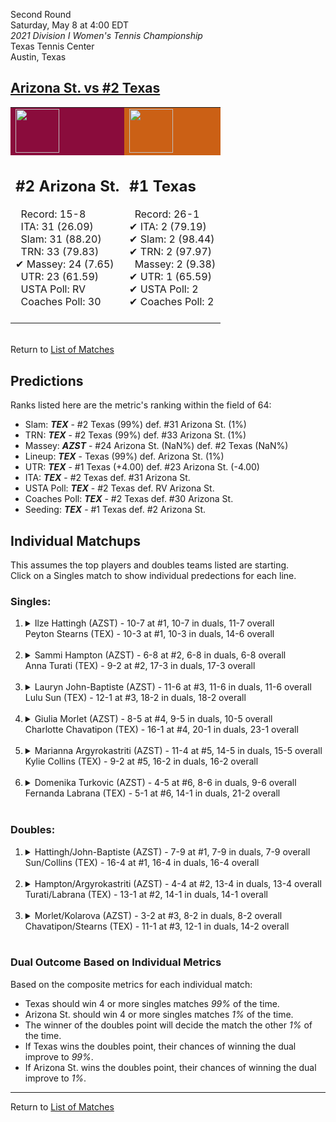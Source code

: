 Second Round  
Saturday, May 8 at 4:00 EDT  
_2021 Division I Women's Tennis Championship_  
Texas Tennis Center  
Austin, Texas  
## [Arizona St. vs #2 Texas](https://www.ncaa.com/game/5833694)  

<table><tr style="background-color: #d9d9d9 !important"><td style="background-color: #8A0C3C !important"><img src="https://www.ncaa.com/sites/default/files/images/logos/schools/a/arizona-st.70.png" width="70" height="70" /></td><td style="background-color: #CB6015 !important"><img src="https://www.ncaa.com/sites/default/files/images/logos/schools/t/texas.70.png" width="70" height="70" /></td></tr><tr>
<td>  

<h2>#2 Arizona St.</h2>  
&nbsp; Record: 15-8<br>  
&nbsp; ITA: 31 (26.09)<br>  
&nbsp; Slam: 31 (88.20)<br>  
&nbsp; TRN: 33 (79.83)<br>  
&#10004; Massey: 24 (7.65)<br>  
&nbsp; UTR: 23 (61.59)<br>  
&nbsp; USTA Poll: RV<br>  
&nbsp; Coaches Poll: 30<br>  
<br>  

</td>
<td>  

<h2>#1 Texas</h2>  
&nbsp; Record: 26-1<br>  
&#10004; ITA: 2 (79.19)<br>  
&#10004; Slam: 2 (98.44)<br>  
&#10004; TRN: 2 (97.97)<br>  
&nbsp; Massey: 2 (9.38)<br>  
&#10004; UTR: 1 (65.59)<br>  
&#10004; USTA Poll: 2<br>  
&#10004; Coaches Poll: 2<br>  
<br>  

</td>
</tr></table>  


<br>Return to [List of Matches](../index.md)  

## Predictions  

Ranks listed here are the metric's ranking within the field of 64:  
- Slam: ***TEX*** - #2 Texas (99%) def. #31 Arizona St. (1%)  
- TRN: ***TEX*** - #2 Texas (99%) def. #33 Arizona St. (1%)  
- Massey: ***AZST*** - #24 Arizona St. (NaN%) def. #2 Texas (NaN%)  
- Lineup: ***TEX*** - Texas (99%) def. Arizona St. (1%)  
- UTR: ***TEX*** - #1 Texas (+4.00) def. #23 Arizona St. (-4.00)  
- ITA: ***TEX*** - #2 Texas def. #31 Arizona St.  
- USTA Poll: ***TEX*** - #2 Texas def. RV Arizona St.  
- Coaches Poll: ***TEX*** - #2 Texas def. #30 Arizona St.  
- Seeding: ***TEX*** - #1 Texas def. #2 Arizona St.  

## Individual Matchups  
This assumes the top players and doubles teams listed are starting.  
Click on a Singles match to show individual predections for each line.  

### Singles:  

<ol>
<li><details>
<summary markdown="span">Ilze Hattingh (AZST) - 10-7 at #1, 10-7 in duals, 11-7 overall<br>Peyton Stearns (TEX) - 10-3 at #1, 10-3 in duals, 14-6 overall</summary>
<h4>Predictions</h4><ul>
<li>Composite: <b><i>TEX</i></b> - Stearns (80%) def. Hattingh (20%)</li>  
<li>Slam: <b><i>TEX</i></b> - Stearns (73%) def. Hattingh (27%)</li>  
<li>TRN: <b><i>TEX</i></b> - Stearns (77%) def. Hattingh (23%)</li>  
<li>Massey: <b><i>AZST</i></b> - Hattingh (NaN%) def. Stearns (NaN%)</li>  
<li>UTR: <b><i>TEX</i></b> - Stearns (91%) def. Hattingh (9%)</li>  
<li>ITA: <b><i>TEX</i></b> - Stearns (16.38) def. Hattingh (6.86)</li>  
</ul>
</details>&nbsp;</li>
<li><details>
<summary markdown="span">Sammi Hampton (AZST) - 6-8 at #2, 6-8 in duals, 6-8 overall<br>Anna Turati (TEX) - 9-2 at #2, 17-3 in duals, 17-3 overall</summary>
<h4>Predictions</h4><ul>
<li>Composite: <b><i>TEX</i></b> - Turati (91%) def. Hampton (9%)</li>  
<li>Slam: <b><i>TEX</i></b> - Turati (90%) def. Hampton (10%)</li>  
<li>TRN: <b><i>TEX</i></b> - Turati (94%) def. Hampton (6%)</li>  
<li>Massey: <b><i>AZST</i></b> - Hampton (NaN%) def. Turati (NaN%)</li>  
<li>UTR: <b><i>TEX</i></b> - Turati (89%) def. Hampton (11%)</li>  
<li>ITA: <b><i>TEX</i></b> - Turati (17.31) def. Hampton (1.50)</li>  
</ul>
</details>&nbsp;</li>
<li><details>
<summary markdown="span">Lauryn John-Baptiste (AZST) - 11-6 at #3, 11-6 in duals, 11-6 overall<br>Lulu Sun (TEX) - 12-1 at #3, 18-2 in duals, 18-2 overall</summary>
<h4>Predictions</h4><ul>
<li>Composite: <b><i>TEX</i></b> - Sun (92%) def. John-Baptiste (8%)</li>  
<li>Slam: <b><i>TEX</i></b> - Sun (87%) def. John-Baptiste (13%)</li>  
<li>TRN: <b><i>TEX</i></b> - Sun (92%) def. John-Baptiste (8%)</li>  
<li>Massey: <b><i>AZST</i></b> - John-Baptiste (NaN%) def. Sun (NaN%)</li>  
<li>UTR: <b><i>TEX</i></b> - Sun (96%) def. John-Baptiste (4%)</li>  
<li>ITA: <b><i>TEX</i></b> - Sun (9.34) def. John-Baptiste (2.78)</li>  
</ul>
</details>&nbsp;</li>
<li><details>
<summary markdown="span">Giulia Morlet (AZST) - 8-5 at #4, 9-5 in duals, 10-5 overall<br>Charlotte Chavatipon (TEX) - 16-1 at #4, 20-1 in duals, 23-1 overall</summary>
<h4>Predictions</h4><ul>
<li>Composite: <b><i>TEX</i></b> - Chavatipon (93%) def. Morlet (7%)</li>  
<li>Slam: <b><i>TEX</i></b> - Chavatipon (93%) def. Morlet (7%)</li>  
<li>TRN: <b><i>TEX</i></b> - Chavatipon (97%) def. Morlet (3%)</li>  
<li>Massey: <b><i>AZST</i></b> - Morlet (NaN%) def. Chavatipon (NaN%)</li>  
<li>UTR: <b><i>TEX</i></b> - Chavatipon (88%) def. Morlet (12%)</li>  
<li>ITA: <b><i>TEX</i></b> - Chavatipon (7.87) def. Morlet (2.20)</li>  
</ul>
</details>&nbsp;</li>
<li><details>
<summary markdown="span">Marianna Argyrokastriti (AZST) - 11-4 at #5, 14-5 in duals, 15-5 overall<br>Kylie Collins (TEX) - 9-2 at #5, 16-2 in duals, 16-2 overall</summary>
<h4>Predictions</h4><ul>
<li>Composite: <b><i>TEX</i></b> - Collins (89%) def. Argyrokastriti (11%)</li>  
<li>Slam: <b><i>TEX</i></b> - Collins (88%) def. Argyrokastriti (12%)</li>  
<li>TRN: <b><i>TEX</i></b> - Collins (90%) def. Argyrokastriti (10%)</li>  
<li>Massey: <b><i>AZST</i></b> - Argyrokastriti (NaN%) def. Collins (NaN%)</li>  
<li>UTR: <b><i>TEX</i></b> - Collins (88%) def. Argyrokastriti (12%)</li>  
<li>ITA: <b><i>TEX</i></b> - Collins (8.04) def. Argyrokastriti (2.12)</li>  
</ul>
</details>&nbsp;</li>
<li><details>
<summary markdown="span">Domenika Turkovic (AZST) - 4-5 at #6, 8-6 in duals, 9-6 overall<br>Fernanda Labrana (TEX) - 5-1 at #6, 14-1 in duals, 21-2 overall</summary>
<h4>Predictions</h4><ul>
<li>Composite: <b><i>TEX</i></b> - Labrana (94%) def. Turkovic (6%)</li>  
<li>Slam: <b><i>TEX</i></b> - Labrana (95%) def. Turkovic (5%)</li>  
<li>TRN: <b><i>TEX</i></b> - Labrana (98%) def. Turkovic (2%)</li>  
<li>Massey: <b><i>AZST</i></b> - Turkovic (NaN%) def. Labrana (NaN%)</li>  
<li>UTR: <b><i>TEX</i></b> - Labrana (90%) def. Turkovic (10%)</li>  
<li>ITA: <b><i>AZST</i></b> - Turkovic (1.94) def. Labrana (0.00)</li>  
</ul>
</details>&nbsp;</li>
</ol>

### Doubles:  

<ol>
<li><details>
<summary markdown="span">Hattingh/John-Baptiste (AZST) - 7-9 at #1, 7-9 in duals, 7-9 overall<br>Sun/Collins (TEX) - 16-4 at #1, 16-4 in duals, 16-4 overall</summary>
<br>Sorry, we don't have any metrics for this match
</details>&nbsp;</li>
<li><details>
<summary markdown="span">Hampton/Argyrokastriti (AZST) - 4-4 at #2, 13-4 in duals, 13-4 overall<br>Turati/Labrana (TEX) - 13-1 at #2, 14-1 in duals, 14-1 overall</summary>
<br>Sorry, we don't have any metrics for this match
</details>&nbsp;</li>
<li><details>
<summary markdown="span">Morlet/Kolarova (AZST) - 3-2 at #3, 8-2 in duals, 8-2 overall<br>Chavatipon/Stearns (TEX) - 11-1 at #3, 12-1 in duals, 14-2 overall</summary>
<br>Sorry, we don't have any metrics for this match
</details>&nbsp;</li>
</ol>

### Dual Outcome Based on Individual Metrics  
  
Based on the composite metrics for each individual match:  
- Texas should win 4 or more singles matches _99%_ of the time.  
- Arizona St. should win 4 or more singles matches _1%_ of the time.  
- The winner of the doubles point will decide the match the other _1%_ of the time.  
- If Texas wins the doubles point, their chances of winning the dual improve to _99%_.  
- If Arizona St. wins the doubles point, their chances of winning the dual improve to _1%_.  
  
------

Return to [List of Matches](../index.md)  
